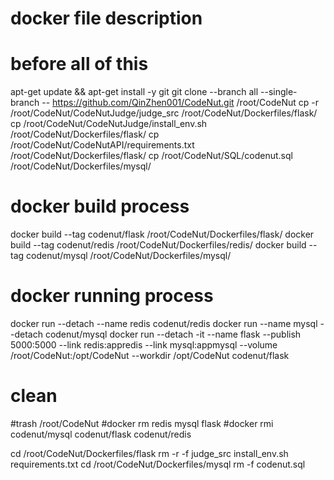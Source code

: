 # docker file description
#

# before all of this
apt-get update && apt-get install -y git
git clone --branch all --single-branch -- https://github.com/QinZhen001/CodeNut.git /root/CodeNut
cp -r /root/CodeNut/CodeNutJudge/judge_src /root/CodeNut/Dockerfiles/flask/
cp /root/CodeNut/CodeNutJudge/install_env.sh /root/CodeNut/Dockerfiles/flask/
cp /root/CodeNut/CodeNutAPI/requirements.txt /root/CodeNut/Dockerfiles/flask/
cp /root/CodeNut/SQL/codenut.sql /root/CodeNut/Dockerfiles/mysql/
# docker build process
docker build --tag codenut/flask /root/CodeNut/Dockerfiles/flask/
docker build --tag codenut/redis /root/CodeNut/Dockerfiles/redis/
docker build --tag codenut/mysql /root/CodeNut/Dockerfiles/mysql/

# docker running process
docker run --detach --name redis codenut/redis
docker run --name mysql --detach codenut/mysql
docker run --detach -it --name flask --publish 5000:5000 --link redis:appredis --link mysql:appmysql --volume /root/CodeNut:/opt/CodeNut --workdir /opt/CodeNut codenut/flask


# clean
#trash /root/CodeNut
#docker rm redis mysql flask
#docker rmi codenut/mysql codenut/flask codenut/redis

cd /root/CodeNut/Dockerfiles/flask
rm -r -f judge_src install_env.sh requirements.txt
cd /root/CodeNut/Dockerfiles/mysql
rm -f codenut.sql

